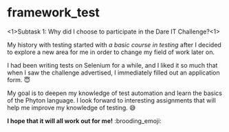 # framework_test

<1>Subtask 1: Why did I choose to participate in the Dare IT Challenge?<1>

My history with testing started with *a basic course in testing* after I decided to explore a new area for me in order to change my field of work later on. 


I had been writing tests on Selenium for a while, and I liked it so much that when I saw the challenge advertised, I immediately filled out an application form. :innocent:

My goal is to deepen my knowledge of test automation and learn the basics of the Phyton language. 
I look forward to interesting assignments that will help me improve my knowledge of testing. :sweat_smile:

**I hope that it will all work out for me!** :brooding_emoji: